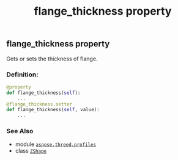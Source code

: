 ﻿---
title: flange_thickness property
second_title: Aspose.3D for Python via .NET API References
description: 
type: docs
weight: 140
url: /python-net/aspose.threed.profiles/zshape/flange_thickness/
is_root: false
---

## flange_thickness property


Gets or sets the thickness of flange.
### Definition:
```python
@property
def flange_thickness(self):
    ...
@flange_thickness.setter
def flange_thickness(self, value):
    ...
```

### See Also
* module [`aspose.threed.profiles`](../../)
* class [`ZShape`](/3d/python-net/aspose.threed.profiles/zshape)
